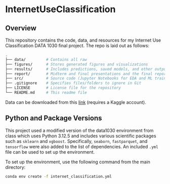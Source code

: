 # InternetUseClassification

## Overview
This repository contains the code, data, and resources for my Internet Use Classification DATA 1030 final project. The repo is laid out as follows:
```bash
.
├── data/         # Contains all raw
├── figures/      # Stores generated figures and visualizations
├── results/      # Includes predictions, saved models, and other output results (empty)
├── report/       # Midterm and final presentations and the final report
├── src/          # Source code (Jupyter Notebooks for EDA and ML training)
├── .gitignore    # Specifies files/folders to ignore in Git
├── LICENSE       # License file for the repository
└── README.md     # This readme file
```

Data can be downloaded from this [link](https://www.kaggle.com/competitions/child-mind-institute-problematic-internet-use/data) (requires a Kaggle account).

## Python and Package Versions
This project used a modified version of the data1030 environment from class which uses Python 3.12.5 and includes various scientific packages such as ```sklearn``` and ```xgboost```. Specifically, ```seaborn```, ```fastparquet```, and ```tensorflow``` were also added to the list of dependencies. An included ```.yml``` file can be used to set up the environment.

To set up the environment, use the following command from the main directory:

```bash
conda env create -f internet_classification.yml
```